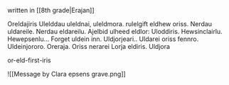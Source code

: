 written in [[8th grade|Erajan]]

Oreldajiris
Ulelddau uleldnai, uleldmora.
rulelgift eldhew oriss. Nerdau uldareile.
Nerdau eldareilu. Ajelbid ulheed eldlor: Uloddiris.
Hewsinclairlu. Hewepsenlu... Forget uldein inn.
Uldjorjeari.. Uldarei oriss fennro. Uldeinjororo.
Oreraja. Oriss nerarei
Lorja eldiris.
	Uldjora

or-eld-first-iris



![[Message by Clara epsens grave.png]]